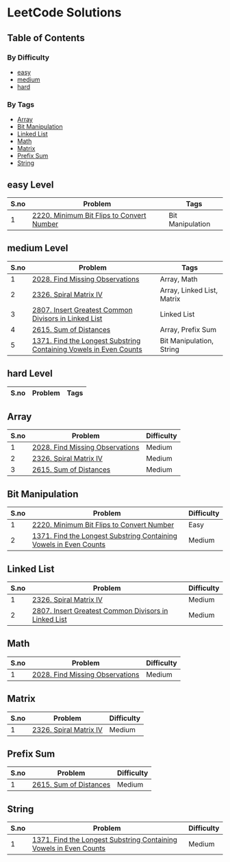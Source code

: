 # LeetCode Solutions

## Table of Contents

### By Difficulty
- [easy](#easy-level)
- [medium](#medium-level)
- [hard](#hard-level)

### By Tags
- [Array](#array)
- [Bit Manipulation](#bit-manipulation)
- [Linked List](#linked-list)
- [Math](#math)
- [Matrix](#matrix)
- [Prefix Sum](#prefix-sum)
- [String](#string)

## easy Level
S.no | Problem | Tags 
--- | --- | --- 
1 | [2220. Minimum Bit Flips to Convert Number](https://github.com/pranaybattu/leetcode-solutions/tree/master/Easy/2220.%20Minimum%20Bit%20Flips%20to%20Convert%20Number.cpp) | Bit Manipulation

## medium Level
S.no | Problem | Tags 
--- | --- | --- 
1 | [2028. Find Missing Observations](https://github.com/pranaybattu/leetcode-solutions/tree/master/Medium/2028.%20Find%20Missing%20Observations.cpp) | Array, Math
2 | [2326. Spiral Matrix IV](https://github.com/pranaybattu/leetcode-solutions/tree/master/Medium/2326.%20Spiral%20Matrix%20IV.cpp) | Array, Linked List, Matrix
3 | [2807. Insert Greatest Common Divisors in Linked List](https://github.com/pranaybattu/leetcode-solutions/tree/master/Medium/2807.%20Insert%20Greatest%20Common%20Divisors%20in%20Linked%20List.cpp) | Linked List
4 | [2615. Sum of Distances](https://github.com/pranaybattu/leetcode-solutions/tree/master/Medium/2615.%20Sum%20of%20Distances.cpp) | Array, Prefix Sum
5 | [1371. Find the Longest Substring Containing Vowels in Even Counts](https://github.com/pranaybattu/leetcode-solutions/tree/master/Medium/1371.%20Find%20the%20Longest%20Substring%20Containing%20Vowels%20in%20Even%20Counts.cpp) | Bit Manipulation, String

## hard Level
S.no | Problem | Tags 
--- | --- | --- 

## Array
S.no | Problem | Difficulty 
--- | --- | --- 
1 | [2028. Find Missing Observations](https://github.com/pranaybattu/leetcode-solutions/tree/master/Medium/2028.%20Find%20Missing%20Observations.cpp) | Medium
2 | [2326. Spiral Matrix IV](https://github.com/pranaybattu/leetcode-solutions/tree/master/Medium/2326.%20Spiral%20Matrix%20IV.cpp) | Medium
3 | [2615. Sum of Distances](https://github.com/pranaybattu/leetcode-solutions/tree/master/Medium/2615.%20Sum%20of%20Distances.cpp) | Medium

## Bit Manipulation
S.no | Problem | Difficulty 
--- | --- | --- 
1 | [2220. Minimum Bit Flips to Convert Number](https://github.com/pranaybattu/leetcode-solutions/tree/master/Easy/2220.%20Minimum%20Bit%20Flips%20to%20Convert%20Number.cpp) | Easy
2 | [1371. Find the Longest Substring Containing Vowels in Even Counts](https://github.com/pranaybattu/leetcode-solutions/tree/master/Medium/1371.%20Find%20the%20Longest%20Substring%20Containing%20Vowels%20in%20Even%20Counts.cpp) | Medium

## Linked List
S.no | Problem | Difficulty 
--- | --- | --- 
1 | [2326. Spiral Matrix IV](https://github.com/pranaybattu/leetcode-solutions/tree/master/Medium/2326.%20Spiral%20Matrix%20IV.cpp) | Medium
2 | [2807. Insert Greatest Common Divisors in Linked List](https://github.com/pranaybattu/leetcode-solutions/tree/master/Medium/2807.%20Insert%20Greatest%20Common%20Divisors%20in%20Linked%20List.cpp) | Medium

## Math
S.no | Problem | Difficulty 
--- | --- | --- 
1 | [2028. Find Missing Observations](https://github.com/pranaybattu/leetcode-solutions/tree/master/Medium/2028.%20Find%20Missing%20Observations.cpp) | Medium

## Matrix
S.no | Problem | Difficulty 
--- | --- | --- 
1 | [2326. Spiral Matrix IV](https://github.com/pranaybattu/leetcode-solutions/tree/master/Medium/2326.%20Spiral%20Matrix%20IV.cpp) | Medium

## Prefix Sum
S.no | Problem | Difficulty 
--- | --- | --- 
1 | [2615. Sum of Distances](https://github.com/pranaybattu/leetcode-solutions/tree/master/Medium/2615.%20Sum%20of%20Distances.cpp) | Medium

## String
S.no | Problem | Difficulty 
--- | --- | --- 
1 | [1371. Find the Longest Substring Containing Vowels in Even Counts](https://github.com/pranaybattu/leetcode-solutions/tree/master/Medium/1371.%20Find%20the%20Longest%20Substring%20Containing%20Vowels%20in%20Even%20Counts.cpp) | Medium
